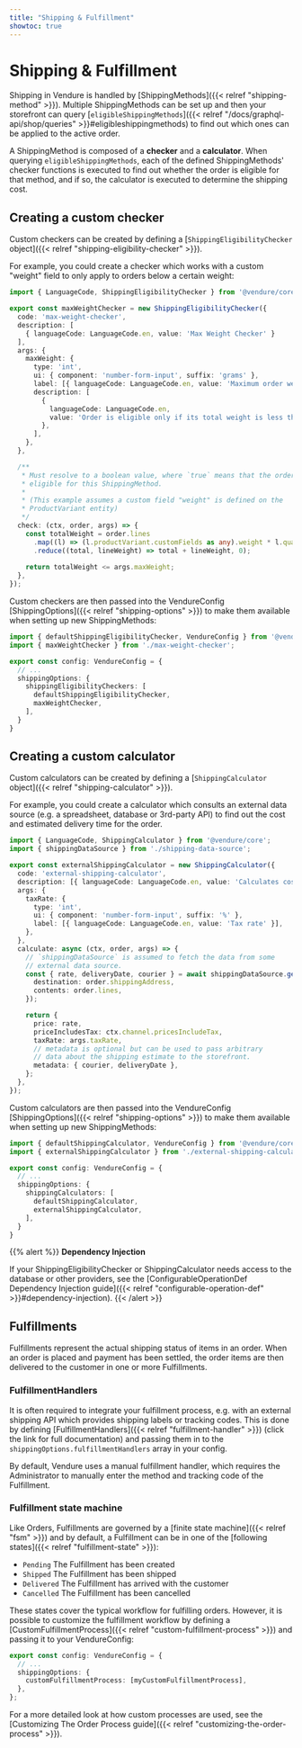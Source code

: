 ```yaml
---
title: "Shipping & Fulfillment"
showtoc: true
---
```

# Shipping & Fulfillment

Shipping in Vendure is handled by [ShippingMethods]({{< relref "shipping-method" >}}). Multiple ShippingMethods can be set up and then your storefront can query [`eligibleShippingMethods`]({{< relref "/docs/graphql-api/shop/queries" >}}#eligibleshippingmethods) to find out which ones can be applied to the active order.

A ShippingMethod is composed of a **checker** and a **calculator**. When querying `eligibleShippingMethods`, each of the defined ShippingMethods' checker functions is executed to find out whether the order is eligible for that method, and if so, the calculator is executed to determine the shipping cost.

## Creating a custom checker

Custom checkers can be created by defining a [`ShippingEligibilityChecker` object]({{< relref "shipping-eligibility-checker" >}}).

For example, you could create a checker which works with a custom "weight" field to only apply to orders below a certain weight:

```TypeScript
import { LanguageCode, ShippingEligibilityChecker } from '@vendure/core';

export const maxWeightChecker = new ShippingEligibilityChecker({
  code: 'max-weight-checker',
  description: [
    { languageCode: LanguageCode.en, value: 'Max Weight Checker' }
  ],
  args: {
    maxWeight: {
      type: 'int',
      ui: { component: 'number-form-input', suffix: 'grams' },
      label: [{ languageCode: LanguageCode.en, value: 'Maximum order weight' }],
      description: [
        {
          languageCode: LanguageCode.en,
          value: 'Order is eligible only if its total weight is less than the specified value',
        },
      ],
    },
  },

  /**
   * Must resolve to a boolean value, where `true` means that the order is
   * eligible for this ShippingMethod.
   *
   * (This example assumes a custom field "weight" is defined on the
   * ProductVariant entity)
   */
  check: (ctx, order, args) => {
    const totalWeight = order.lines
      .map((l) => (l.productVariant.customFields as any).weight * l.quantity)
      .reduce((total, lineWeight) => total + lineWeight, 0);
    
    return totalWeight <= args.maxWeight;
  },
});
```
Custom checkers are then passed into the VendureConfig [ShippingOptions]({{< relref "shipping-options" >}}) to make them available when setting up new ShippingMethods:

```TypeScript
import { defaultShippingEligibilityChecker, VendureConfig } from '@vendure/core';
import { maxWeightChecker } from './max-weight-checker';

export const config: VendureConfig = {
  // ...
  shippingOptions: {
    shippingEligibilityCheckers: [
      defaultShippingEligibilityChecker,
      maxWeightChecker,
    ],
  }
}
```

## Creating a custom calculator

Custom calculators can be created by defining a [`ShippingCalculator` object]({{< relref "shipping-calculator" >}}).

For example, you could create a calculator which consults an external data source (e.g. a spreadsheet, database or 3rd-party API) to find out the cost and estimated delivery time for the order.

```TypeScript
import { LanguageCode, ShippingCalculator } from '@vendure/core';
import { shippingDataSource } from './shipping-data-source';

export const externalShippingCalculator = new ShippingCalculator({
  code: 'external-shipping-calculator',
  description: [{ languageCode: LanguageCode.en, value: 'Calculates cost from external source' }],
  args: {
    taxRate: {
      type: 'int',
      ui: { component: 'number-form-input', suffix: '%' },
      label: [{ languageCode: LanguageCode.en, value: 'Tax rate' }],
    },
  },
  calculate: async (ctx, order, args) => {
    // `shippingDataSource` is assumed to fetch the data from some
    // external data source.
    const { rate, deliveryDate, courier } = await shippingDataSource.getRate({
      destination: order.shippingAddress,
      contents: order.lines,
    });

    return { 
      price: rate, 
      priceIncludesTax: ctx.channel.pricesIncludeTax,
      taxRate: args.taxRate,
      // metadata is optional but can be used to pass arbitrary
      // data about the shipping estimate to the storefront.
      metadata: { courier, deliveryDate },
    };
  },
});
```

Custom calculators are then passed into the VendureConfig [ShippingOptions]({{< relref "shipping-options" >}}) to make them available when setting up new ShippingMethods:

```TypeScript
import { defaultShippingCalculator, VendureConfig } from '@vendure/core';
import { externalShippingCalculator } from './external-shipping-calculator';

export const config: VendureConfig = {
  // ...
  shippingOptions: {
    shippingCalculators: [
      defaultShippingCalculator,
      externalShippingCalculator,
    ],
  }
}
```

{{% alert %}}
**Dependency Injection**

If your ShippingEligibilityChecker or ShippingCalculator needs access to the database or other providers, see the [ConfigurableOperationDef Dependency Injection guide]({{< relref "configurable-operation-def" >}}#dependency-injection).
{{< /alert >}}

## Fulfillments

Fulfillments represent the actual shipping status of items in an order. When an order is placed and payment has been settled, the order items are then delivered to the customer in one or more Fulfillments.

### FulfillmentHandlers

It is often required to integrate your fulfillment process, e.g. with an external shipping API which provides shipping labels or tracking codes. This is done by defining [FulfillmentHandlers]({{< relref "fulfillment-handler" >}}) (click the link for full documentation) and passing them in to the `shippingOptions.fulfillmentHandlers` array in your config.

By default, Vendure uses a manual fulfillment handler, which requires the Administrator to manually enter the method and tracking code of the Fulfillment.

### Fulfillment state machine

Like Orders, Fulfillments are governed by a [finite state machine]({{< relref "fsm" >}}) and by default, a Fulfillment can be in one of the [following states]({{< relref "fulfillment-state" >}}):

* `Pending` The Fulfillment has been created
* `Shipped` The Fulfillment has been shipped
* `Delivered` The Fulfillment has arrived with the customer
* `Cancelled` The Fulfillment has been cancelled 

These states cover the typical workflow for fulfilling orders. However, it is possible to customize the fulfillment workflow by defining a [CustomFulfillmentProcess]({{< relref "custom-fulfillment-process" >}}) and passing it to your VendureConfig:

```TypeScript
export const config: VendureConfig = {
  // ...
  shippingOptions: {
    customFulfillmentProcess: [myCustomFulfillmentProcess],
  },
};
```

For a more detailed look at how custom processes are used, see the [Customizing The Order Process guide]({{< relref "customizing-the-order-process" >}}).
